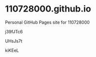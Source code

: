 # 110728000.github.io
Personal GitHub Pages site for 110728000




















































j39fJTc6


UHsJs7t

kiKEeL
